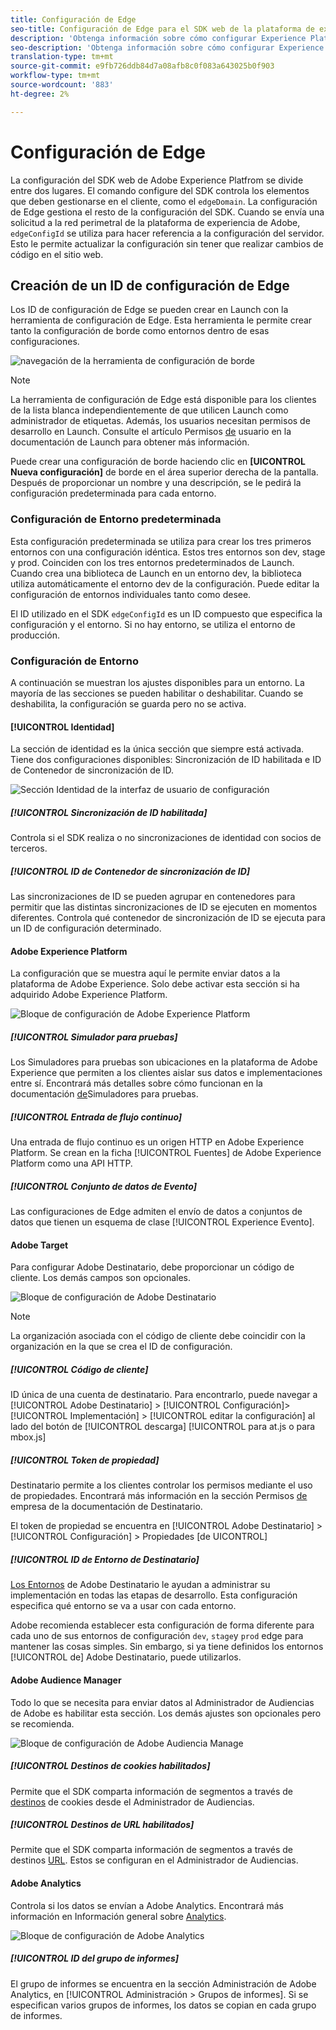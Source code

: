 ```yaml
---
title: Configuración de Edge
seo-title: Configuración de Edge para el SDK web de la plataforma de experiencia
description: 'Obtenga información sobre cómo configurar Experience Platform Edge Network. '
seo-description: 'Obtenga información sobre cómo configurar Experience Platform Edge Network. '
translation-type: tm+mt
source-git-commit: e9fb726ddb84d7a08afb8c0f083a643025b0f903
workflow-type: tm+mt
source-wordcount: '883'
ht-degree: 2%

---
```



# Configuración de Edge

La configuración del SDK web de Adobe Experience Platfrom se divide entre dos lugares. El comando [](configuring-the-sdk.md) configure del SDK controla los elementos que deben gestionarse en el cliente, como el `edgeDomain`. La configuración de Edge gestiona el resto de la configuración del SDK. Cuando se envía una solicitud a la red perimetral de la plataforma de experiencia de Adobe, `edgeConfigId` se utiliza para hacer referencia a la configuración del servidor. Esto le permite actualizar la configuración sin tener que realizar cambios de código en el sitio web.

## Creación de un ID de configuración de Edge

Los ID de configuración de Edge se pueden crear en Launch con la herramienta de configuración de Edge. Esta herramienta le permite crear tanto la configuración de borde como entornos dentro de esas configuraciones.

![navegación de la herramienta de configuración de borde](../../assets/edge_configuration_nav.png)

>[!NOTE]
>
>La herramienta de configuración de Edge está disponible para los clientes de la lista blanca independientemente de que utilicen Launch como administrador de etiquetas. Además, los usuarios necesitan permisos de desarrollo en Launch. Consulte el artículo Permisos [de](https://docs.adobe.com/content/help/es-ES/launch/using/reference/admin/user-permissions.html) usuario en la documentación de Launch para obtener más información.

Puede crear una configuración de borde haciendo clic en **[UICONTROL Nueva configuración]** de borde en el área superior derecha de la pantalla. Después de proporcionar un nombre y una descripción, se le pedirá la configuración predeterminada para cada entorno.

### Configuración de Entorno predeterminada

Esta configuración predeterminada se utiliza para crear los tres primeros entornos con una configuración idéntica. Estos tres entornos son dev, stage y prod. Coinciden con los tres entornos predeterminados de Launch. Cuando crea una biblioteca de Launch en un entorno dev, la biblioteca utiliza automáticamente el entorno dev de la configuración. Puede editar la configuración de entornos individuales tanto como desee.

El ID utilizado en el SDK `edgeConfigId` es un ID compuesto que especifica la configuración y el entorno. Si no hay entorno, se utiliza el entorno de producción.

### Configuración de Entorno

A continuación se muestran los ajustes disponibles para un entorno. La mayoría de las secciones se pueden habilitar o deshabilitar. Cuando se deshabilita, la configuración se guarda pero no se activa.

#### [!UICONTROL Identidad]

La sección de identidad es la única sección que siempre está activada. Tiene dos configuraciones disponibles: Sincronización de ID habilitada e ID de Contenedor de sincronización de ID.

![Sección Identidad de la interfaz de usuario de configuración](../../assets/edge_configuration_identity.png)

##### [!UICONTROL Sincronización de ID habilitada]

Controla si el SDK realiza o no sincronizaciones de identidad con socios de terceros.

##### [!UICONTROL ID de Contenedor de sincronización de ID]

Las sincronizaciones de ID se pueden agrupar en contenedores para permitir que las distintas sincronizaciones de ID se ejecuten en momentos diferentes. Controla qué contenedor de sincronización de ID se ejecuta para un ID de configuración determinado.

#### Adobe Experience Platform

La configuración que se muestra aquí le permite enviar datos a la plataforma de Adobe Experience. Solo debe activar esta sección si ha adquirido Adobe Experience Platform.

![Bloque de configuración de Adobe Experience Platform](../../assets/edge_configuration_aep.png)

##### [!UICONTROL Simulador para pruebas]

Los Simuladores para pruebas son ubicaciones en la plataforma de Adobe Experience que permiten a los clientes aislar sus datos e implementaciones entre sí. Encontrará más detalles sobre cómo funcionan en la documentación [de](../../sandboxes/home.md)Simuladores para pruebas.

##### [!UICONTROL Entrada de flujo continuo]

Una entrada de flujo continuo es un origen HTTP en Adobe Experience Platform. Se crean en la ficha [!UICONTROL Fuentes] de Adobe Experience Platform como una API HTTP.

##### [!UICONTROL Conjunto de datos de Evento]

Las configuraciones de Edge admiten el envío de datos a conjuntos de datos que tienen un esquema de clase [!UICONTROL Experience Evento].

#### Adobe Target

Para configurar Adobe Destinatario, debe proporcionar un código de cliente. Los demás campos son opcionales.

![Bloque de configuración de Adobe Destinatario](../../assets/edge_configuration_target.png)

>[!NOTE]
>
>La organización asociada con el código de cliente debe coincidir con la organización en la que se crea el ID de configuración.

##### [!UICONTROL Código de cliente]

ID única de una cuenta de destinatario. Para encontrarlo, puede navegar a [!UICONTROL Adobe Destinatario] > [!UICONTROL Configuración]> [!UICONTROL Implementación] > [!UICONTROL editar la configuración] al lado del botón de [!UICONTROL descarga]  [!UICONTROL para at.js o para mbox.js]

##### [!UICONTROL Token de propiedad]

Destinatario permite a los clientes controlar los permisos mediante el uso de propiedades. Encontrará más información en la sección Permisos [de](https://docs.adobe.com/content/help/en/target/using/administer/manage-users/enterprise/properties-overview.html) empresa de la documentación de Destinatario.

El token de propiedad se encuentra en [!UICONTROL Adobe Destinatario] > [!UICONTROL Configuración] > Propiedades [de UICONTROL]

##### [!UICONTROL ID de Entorno de Destinatario]

[Los Entornos](https://docs.adobe.com/content/help/en/target/using/administer/hosts.html) de Adobe Destinatario le ayudan a administrar su implementación en todas las etapas de desarrollo. Esta configuración especifica qué entorno se va a usar con cada entorno.

Adobe recomienda establecer esta configuración de forma diferente para cada uno de sus entornos de configuración `dev`, `stage`y `prod` edge para mantener las cosas simples. Sin embargo, si ya tiene definidos los entornos [!UICONTROL de] Adobe Destinatario, puede utilizarlos.

#### Adobe Audience Manager

Todo lo que se necesita para enviar datos al Administrador de Audiencias de Adobe es habilitar esta sección. Los demás ajustes son opcionales pero se recomienda.

![Bloque de configuración de Adobe Audiencia Manage](../../assets/edge_configuration_aam.png)

##### [!UICONTROL Destinos de cookies habilitados]

Permite que el SDK comparta información de segmentos a través de [destinos](https://docs.adobe.com/content/help/en/audience-manager/user-guide/features/destinations/custom-destinations/create-cookie-destination.html) de cookies desde el Administrador de Audiencias.

##### [!UICONTROL Destinos de URL habilitados]

Permite que el SDK comparta información de segmentos a través de destinos [URL](https://docs.adobe.com/content/help/en/audience-manager/user-guide/features/destinations/custom-destinations/create-url-destination.html). Estos se configuran en el Administrador de Audiencias.

#### Adobe Analytics

Controla si los datos se envían a Adobe Analytics. Encontrará más información en Información general sobre [Analytics](../solution-specific/analytics/analytics-overview.md).

![Bloque de configuración de Adobe Analytics](../../assets/edge_configuration_aa.png)

##### [!UICONTROL ID del grupo de informes]

El grupo de informes se encuentra en la sección Administración de Adobe Analytics, en [!UICONTROL Administración > Grupos de informes]. Si se especifican varios grupos de informes, los datos se copian en cada grupo de informes.
